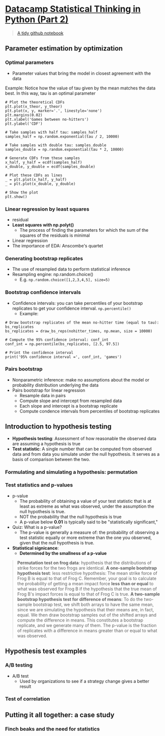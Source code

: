 # [Datacamp Statistical Thinking in Python (Part 2)](https://learn.datacamp.com/courses/statistical-thinking-in-python-part-2)

> [A tidy github notebook](https://github.com/wblakecannon/DataCamp/tree/master/07-statistical-thinking-in-python-(part-2))

## Parameter estimation by optimization
### Optimal parameters
* Parameter values that bring the model in closest agreement with
the data

Example: Notice how the value of tau given by the mean matches the data best. In this way, tau is an optimal parameter
```
# Plot the theoretical CDFs
plt.plot(x_theor, y_theor)
plt.plot(x, y, marker='.', linestyle='none')
plt.margins(0.02)
plt.xlabel('Games between no-hitters')
plt.ylabel('CDF')

# Take samples with half tau: samples_half
samples_half = np.random.exponential(tau / 2, 10000)

# Take samples with double tau: samples_double
samples_double = np.random.exponential(tau * 2, 10000)

# Generate CDFs from these samples
x_half, y_half = ecdf(samples_half)
x_double, y_double = ecdf(samples_double)

# Plot these CDFs as lines
_ = plt.plot(x_half, y_half)
_ = plt.plot(x_double, y_double)

# Show the plot
plt.show()
```

### Linear regression by least squares
* residual
* **Least squares with np.polyt()**
    - The process of finding the parameters for which the sum of the squares of the residuals is minimal   
* Linear regression
* The importance of EDA: Anscombe's quartet

### Generating bootstrap replicates
* The use of resampled data to perform statistical inference
* Resampling engine: np.random.choice()
    - E.g. `np.random.choice([1,2,3,4,5], size=5)`

### Bootstrap confidence intervals
* Confidence intervals: you can take percentiles of your bootstrap replicates to get your confidence interval. `np.percentile()`
    - Example:
```
# Draw bootstrap replicates of the mean no-hitter time (equal to tau): bs_replicates
bs_replicates = draw_bs_reps(nohitter_times, np.mean, size = 10000)

# Compute the 95% confidence interval: conf_int
conf_int = np.percentile(bs_replicates, [2.5, 97.5])

# Print the confidence interval
print('95% confidence interval =', conf_int, 'games')
```

### Pairs bootstrap
* Nonparametric inference: make no assumptions about the model or probability distribution underlying the data
* Pairs bootstrap for linear regression
    - Resample data in pairs
    - Compute slope and intercept from resampled data
    - Each slope and intercept is a bootstrap replicate
    - Compute condence intervals from percentiles of bootstrap replicates

## Introduction to hypothesis testing
* **Hypothesis testing**: Assessment of how reasonable the observed data are assuming a hypothesis is true
* **Test statistic**: A single number that can be computed from observed data and from data you simulate under the null hypothesis. It serves as a basis of comparison between the two.

### Formulating and simulating a hypothesis: permutation

### Test statistics and p-values
* p-value
    - The probability of obtaining a value of your test statistic that is at least as extreme as what was observed, under the assumption the null hypothesis is true.
    - NOT the probability that the null hypothesis is true
    - A p-value below **0.01** is typically said to be "statistically significant," 
* Quiz: What is a p-value?
    - The p-value is generally a measure of: the probability of observing a test statistic equally or more extreme than the one you observed, given that the null hypothesis is true.
* **Statistical signicance**:
    - **Determined by the smallness of a p-value**

> **Permutation test  on frog data**: hypothesis that the distributions of strike forces for the two frogs are identical. 
> **A one-sample bootstrap hypothesis test**: less restrictive hypothesis: The mean strike force of Frog B is equal to that of Frog C. Remember, your goal is to calculate the probability of getting a mean impact force **less than or equal** to what was observed for Frog B if the hypothesis that the true mean of Frog B's impact forces is equal to that of Frog C is true. 
> **A two-sample bootstrap hypothesis test for difference of means**: To do the two-sample bootstrap test, we shift both arrays to have the same mean, since we are simulating the hypothesis that their means are, in fact, equal. We then draw bootstrap samples out of the shifted arrays and compute the difference in means. This constitutes a bootstrap replicate, and we generate many of them. The p-value is the fraction of replicates with a difference in means greater than or equal to what was observed.

## Hypothesis test examples
### A/B testing
* A/B test
    - Used by organizations to see if a strategy change gives a better
    result

### Test of correlation

## Putting it all together: a case study

### Finch beaks and the need for statistics




